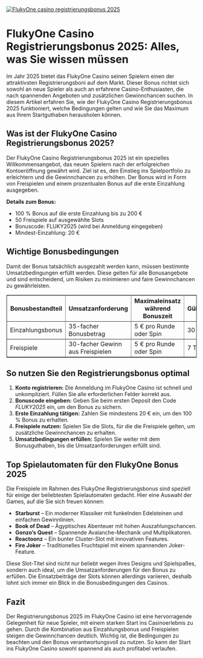 [![FlukyOne casino registrierungsbonus 2025](https://123-caf.pages.dev/gitsignup.png)](https://vrmoo.ru/Bt82HjjY)

<h1>FlukyOne Casino Registrierungsbonus 2025: Alles, was Sie wissen müssen</h1>  <p>Im Jahr 2025 bietet das FlukyOne Casino seinen Spielern einen der attraktivsten Registrierungsboni auf dem Markt. Dieser Bonus richtet sich sowohl an neue Spieler als auch an erfahrene Casino-Enthusiasten, die nach spannenden Angeboten und zusätzlichen Gewinnchancen suchen. In diesem Artikel erfahren Sie, wie der FlukyOne Casino Registrierungsbonus 2025 funktioniert, welche Bedingungen gelten und wie Sie das Maximum aus Ihrem Startguthaben herausholen können.</p>  <h2>Was ist der FlukyOne Casino Registrierungsbonus 2025?</h2>  <p>Der FlukyOne Casino Registrierungsbonus 2025 ist ein spezielles Willkommensangebot, das neuen Spielern nach der erfolgreichen Kontoeröffnung gewährt wird. Ziel ist es, den Einstieg ins Spielportfolio zu erleichtern und die Gewinnchancen zu erhöhen. Der Bonus wird in Form von Freispielen und einem prozentualen Bonus auf die erste Einzahlung ausgegeben.</p>  <p><strong>Details zum Bonus:</strong></p>  <ul>   <li>100 % Bonus auf die erste Einzahlung bis zu 200 €</li>   <li>50 Freispiele auf ausgewählte Slots</li>   <li>Bonuscode: FLUKY2025 (wird bei Anmeldung eingegeben)</li>   <li>Mindest-Einzahlung: 20 €</li> </ul>  <h2>Wichtige Bonusbedingungen</h2>  <p>Damit der Bonus tatsächlich ausgezahlt werden kann, müssen bestimmte Umsatzbedingungen erfüllt werden. Diese gelten für alle Bonusangebote und sind entscheidend, um Risiken zu minimieren und faire Gewinnchancen zu gewährleisten.</p>  <table border="1" cellpadding="8" cellspacing="0" style="border-collapse: collapse; width: 100%;">   <thead>     <tr>       <th>Bonusbestandteil</th>       <th>Umsatzanforderung</th>       <th>Maximaleinsatz während Bonuszeit</th>       <th>Gültigkeit</th>     </tr>   </thead>   <tbody>     <tr>       <td>Einzahlungsbonus</td>       <td>35-facher Bonusbetrag</td>       <td>5 € pro Runde oder Spin</td>       <td>30 Tage</td>     </tr>     <tr>       <td>Freispiele</td>       <td>30-facher Gewinn aus Freispielen</td>       <td>5 € pro Runde oder Spin</td>       <td>7 Tage</td>     </tr>   </tbody> </table>  <h2>So nutzen Sie den Registrierungsbonus optimal</h2>  <ol>   <li><strong>Konto registrieren:</strong> Die Anmeldung im FlukyOne Casino ist schnell und unkompliziert. Füllen Sie alle erforderlichen Felder korrekt aus.</li>   <li><strong>Bonuscode eingeben:</strong> Geben Sie beim ersten Deposit den Code <em>FLUKY2025</em> ein, um den Bonus zu sichern.</li>   <li><strong>Erste Einzahlung tätigen:</strong> Zahlen Sie mindestens 20 € ein, um den 100 % Bonus zu erhalten.</li>   <li><strong>Freispiele nutzen:</strong> Spielen Sie die Slots, für die die Freispiele gelten, um zusätzliche Gewinnchancen zu erhalten.</li>   <li><strong>Umsatzbedingungen erfüllen:</strong> Spielen Sie weiter mit dem Bonusguthaben, bis die Umsatzanforderungen erfüllt sind.</li> </ol>  <h2>Top Spielautomaten für den FlukyOne Bonus 2025</h2>  <p>Die Freispiele im Rahmen des FlukyOne Registrierungsbonus sind speziell für einige der beliebtesten Spielautomaten gedacht. Hier eine Auswahl der Games, auf die Sie sich freuen können:</p>  <ul>   <li><strong>Starburst</strong> – Ein moderner Klassiker mit funkelnden Edelsteinen und einfachen Gewinnlinien.</li>   <li><strong>Book of Dead</strong> – Ägyptisches Abenteuer mit hohen Auszahlungschancen.</li>   <li><strong>Gonzo’s Quest</strong> – Spannende Avalanche-Mechanik und Multiplikatoren.</li>   <li><strong>Reactoonz</strong> – Ein bunter Cluster-Slot mit innovativen Features.</li>   <li><strong>Fire Joker</strong> – Traditionelles Fruchtspiel mit einem spannenden Joker-Feature.</li> </ul>  <p>Diese Slot-Titel sind nicht nur beliebt wegen ihres Designs und Spielspaßes, sondern auch ideal, um die Umsatzanforderungen für den Bonus zu erfüllen. Die Einsatzbeiträge der Slots können allerdings variieren, deshalb lohnt sich immer ein Blick in die Bonusbedingungen des Casinos.</p>  <h2>Fazit</h2>  <p>Der Registrierungsbonus 2025 im FlukyOne Casino ist eine hervorragende Gelegenheit für neue Spieler, mit einem starken Start ins Casinoerlebnis zu gehen. Durch die Kombination aus Einzahlungsbonus und Freispielen steigen die Gewinnchancen deutlich. Wichtig ist, die Bedingungen zu beachten und den Bonus verantwortungsvoll zu nutzen. So kann der Start ins FlukyOne Casino sowohl spannend als auch profitabel verlaufen.</p>